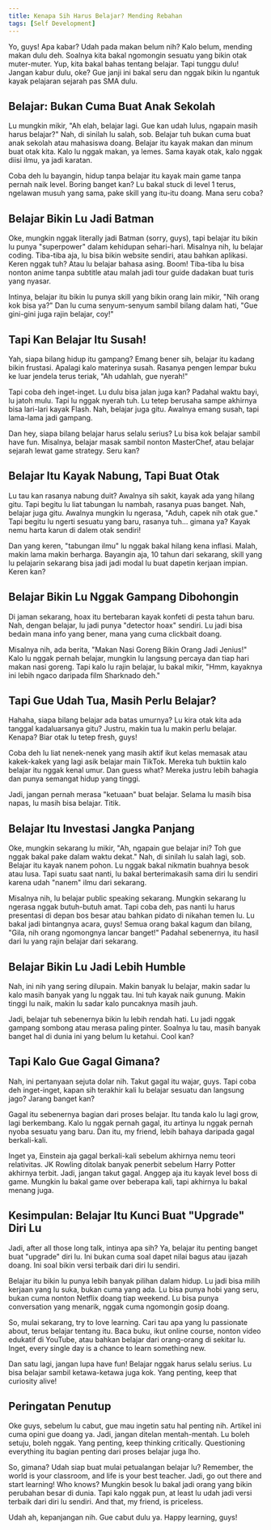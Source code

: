 ```yaml
---
title: Kenapa Sih Harus Belajar? Mending Rebahan
tags: [Self Development]
---
```

Yo, guys! Apa kabar? Udah pada makan belum nih? Kalo belum, mending makan dulu deh. Soalnya kita bakal ngomongin sesuatu yang bikin otak muter-muter. Yup, kita bakal bahas tentang belajar. Tapi tunggu dulu! Jangan kabur dulu, oke? Gue janji ini bakal seru dan nggak bikin lu ngantuk kayak pelajaran sejarah pas SMA dulu.

## Belajar: Bukan Cuma Buat Anak Sekolah

Lu mungkin mikir, "Ah elah, belajar lagi. Gue kan udah lulus, ngapain masih harus belajar?" Nah, di sinilah lu salah, sob. Belajar tuh bukan cuma buat anak sekolah atau mahasiswa doang. Belajar itu kayak makan dan minum buat otak kita. Kalo lu nggak makan, ya lemes. Sama kayak otak, kalo nggak diisi ilmu, ya jadi karatan.

Coba deh lu bayangin, hidup tanpa belajar itu kayak main game tanpa pernah naik level. Boring banget kan? Lu bakal stuck di level 1 terus, ngelawan musuh yang sama, pake skill yang itu-itu doang. Mana seru coba?

## Belajar Bikin Lu Jadi Batman

Oke, mungkin nggak literally jadi Batman (sorry, guys), tapi belajar itu bikin lu punya "superpower" dalam kehidupan sehari-hari. Misalnya nih, lu belajar coding. Tiba-tiba aja, lu bisa bikin website sendiri, atau bahkan aplikasi. Keren nggak tuh? Atau lu belajar bahasa asing. Boom! Tiba-tiba lu bisa nonton anime tanpa subtitle atau malah jadi tour guide dadakan buat turis yang nyasar.

Intinya, belajar itu bikin lu punya skill yang bikin orang lain mikir, "Nih orang kok bisa ya?" Dan lu cuma senyum-senyum sambil bilang dalam hati, "Gue gini-gini juga rajin belajar, coy!"

## Tapi Kan Belajar Itu Susah!

Yah, siapa bilang hidup itu gampang? Emang bener sih, belajar itu kadang bikin frustasi. Apalagi kalo materinya susah. Rasanya pengen lempar buku ke luar jendela terus teriak, "Ah udahlah, gue nyerah!"

Tapi coba deh inget-inget. Lu dulu bisa jalan juga kan? Padahal waktu bayi, lu jatoh mulu. Tapi lu nggak nyerah tuh. Lu tetep berusaha sampe akhirnya bisa lari-lari kayak Flash. Nah, belajar juga gitu. Awalnya emang susah, tapi lama-lama jadi gampang.

Dan hey, siapa bilang belajar harus selalu serius? Lu bisa kok belajar sambil have fun. Misalnya, belajar masak sambil nonton MasterChef, atau belajar sejarah lewat game strategy. Seru kan?

## Belajar Itu Kayak Nabung, Tapi Buat Otak

Lu tau kan rasanya nabung duit? Awalnya sih sakit, kayak ada yang hilang gitu. Tapi begitu lu liat tabungan lu nambah, rasanya puas banget. Nah, belajar juga gitu. Awalnya mungkin lu ngerasa, "Aduh, capek nih otak gue." Tapi begitu lu ngerti sesuatu yang baru, rasanya tuh... gimana ya? Kayak nemu harta karun di dalem otak sendiri!

Dan yang keren, "tabungan ilmu" lu nggak bakal hilang kena inflasi. Malah, makin lama makin berharga. Bayangin aja, 10 tahun dari sekarang, skill yang lu pelajarin sekarang bisa jadi jadi modal lu buat dapetin kerjaan impian. Keren kan?

## Belajar Bikin Lu Nggak Gampang Dibohongin

Di jaman sekarang, hoax itu bertebaran kayak konfeti di pesta tahun baru. Nah, dengan belajar, lu jadi punya "detector hoax" sendiri. Lu jadi bisa bedain mana info yang bener, mana yang cuma clickbait doang.

Misalnya nih, ada berita, "Makan Nasi Goreng Bikin Orang Jadi Jenius!" Kalo lu nggak pernah belajar, mungkin lu langsung percaya dan tiap hari makan nasi goreng. Tapi kalo lu rajin belajar, lu bakal mikir, "Hmm, kayaknya ini lebih ngaco daripada film Sharknado deh."

## Tapi Gue Udah Tua, Masih Perlu Belajar?

Hahaha, siapa bilang belajar ada batas umurnya? Lu kira otak kita ada tanggal kadaluarsanya gitu? Justru, makin tua lu makin perlu belajar. Kenapa? Biar otak lu tetep fresh, guys! 

Coba deh lu liat nenek-nenek yang masih aktif ikut kelas memasak atau kakek-kakek yang lagi asik belajar main TikTok. Mereka tuh buktiin kalo belajar itu nggak kenal umur. Dan guess what? Mereka justru lebih bahagia dan punya semangat hidup yang tinggi.

Jadi, jangan pernah merasa "ketuaan" buat belajar. Selama lu masih bisa napas, lu masih bisa belajar. Titik.

## Belajar Itu Investasi Jangka Panjang

Oke, mungkin sekarang lu mikir, "Ah, ngapain gue belajar ini? Toh gue nggak bakal pake dalam waktu dekat." Nah, di sinilah lu salah lagi, sob. Belajar itu kayak nanem pohon. Lu nggak bakal nikmatin buahnya besok atau lusa. Tapi suatu saat nanti, lu bakal berterimakasih sama diri lu sendiri karena udah "nanem" ilmu dari sekarang.

Misalnya nih, lu belajar public speaking sekarang. Mungkin sekarang lu ngerasa nggak butuh-butuh amat. Tapi coba deh, pas nanti lu harus presentasi di depan bos besar atau bahkan pidato di nikahan temen lu. Lu bakal jadi bintangnya acara, guys! Semua orang bakal kagum dan bilang, "Gila, nih orang ngomongnya lancar banget!" Padahal sebenernya, itu hasil dari lu yang rajin belajar dari sekarang.

## Belajar Bikin Lu Jadi Lebih Humble

Nah, ini nih yang sering dilupain. Makin banyak lu belajar, makin sadar lu kalo masih banyak yang lu nggak tau. Ini tuh kayak naik gunung. Makin tinggi lu naik, makin lu sadar kalo puncaknya masih jauh.

Jadi, belajar tuh sebenernya bikin lu lebih rendah hati. Lu jadi nggak gampang sombong atau merasa paling pinter. Soalnya lu tau, masih banyak banget hal di dunia ini yang belum lu ketahui. Cool kan?

## Tapi Kalo Gue Gagal Gimana?

Nah, ini pertanyaan sejuta dolar nih. Takut gagal itu wajar, guys. Tapi coba deh inget-inget, kapan sih terakhir kali lu belajar sesuatu dan langsung jago? Jarang banget kan?

Gagal itu sebenernya bagian dari proses belajar. Itu tanda kalo lu lagi grow, lagi berkembang. Kalo lu nggak pernah gagal, itu artinya lu nggak pernah nyoba sesuatu yang baru. Dan itu, my friend, lebih bahaya daripada gagal berkali-kali.

Inget ya, Einstein aja gagal berkali-kali sebelum akhirnya nemu teori relativitas. JK Rowling ditolak banyak penerbit sebelum Harry Potter akhirnya terbit. Jadi, jangan takut gagal. Anggep aja itu kayak level boss di game. Mungkin lu bakal game over beberapa kali, tapi akhirnya lu bakal menang juga.

## Kesimpulan: Belajar Itu Kunci Buat "Upgrade" Diri Lu

Jadi, after all those long talk, intinya apa sih? Ya, belajar itu penting banget buat "upgrade" diri lu. Ini bukan cuma soal dapet nilai bagus atau ijazah doang. Ini soal bikin versi terbaik dari diri lu sendiri.

Belajar itu bikin lu punya lebih banyak pilihan dalam hidup. Lu jadi bisa milih kerjaan yang lu suka, bukan cuma yang ada. Lu bisa punya hobi yang seru, bukan cuma nonton Netflix doang tiap weekend. Lu bisa punya conversation yang menarik, nggak cuma ngomongin gosip doang.

So, mulai sekarang, try to love learning. Cari tau apa yang lu passionate about, terus belajar tentang itu. Baca buku, ikut online course, nonton video edukatif di YouTube, atau bahkan belajar dari orang-orang di sekitar lu. Inget, every single day is a chance to learn something new.

Dan satu lagi, jangan lupa have fun! Belajar nggak harus selalu serius. Lu bisa belajar sambil ketawa-ketawa juga kok. Yang penting, keep that curiosity alive!

## Peringatan Penutup

Oke guys, sebelum lu cabut, gue mau ingetin satu hal penting nih. Artikel ini cuma opini gue doang ya. Jadi, jangan ditelan mentah-mentah. Lu boleh setuju, boleh nggak. Yang penting, keep thinking critically. Questioning everything itu bagian penting dari proses belajar juga lho.

So, gimana? Udah siap buat mulai petualangan belajar lu? Remember, the world is your classroom, and life is your best teacher. Jadi, go out there and start learning! Who knows? Mungkin besok lu bakal jadi orang yang bikin perubahan besar di dunia. Tapi kalo nggak pun, at least lu udah jadi versi terbaik dari diri lu sendiri. And that, my friend, is priceless.

Udah ah, kepanjangan nih. Gue cabut dulu ya. Happy learning, guys!
